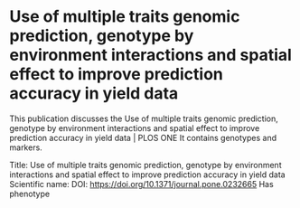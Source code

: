 # Use of multiple traits genomic prediction, genotype by environment interactions and spatial effect to improve prediction accuracy in yield data

This publication discusses the Use of multiple traits genomic prediction, genotype by environment interactions and spatial effect to improve prediction accuracy in yield data | PLOS ONE
It contains  genotypes and  markers.

Title: Use of multiple traits genomic prediction, genotype by environment interactions and spatial effect to improve prediction accuracy in yield data
Scientific name: 
DOI: https://doi.org/10.1371/journal.pone.0232665
Has phenotype 

